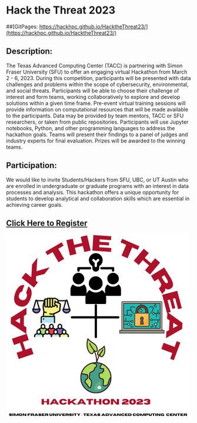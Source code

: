 # Hack the Threat 2023


##[GitPages: https://hackhpc.github.io/HacktheThreat23/](https://hackhpc.github.io/HacktheThreat23/)


## Description:
The Texas Advanced Computing Center (TACC) is partnering with Simon Fraser University (SFU) to offer an engaging virtual Hackathon from March 2 - 6, 2023. During this competition, participants will be presented with data challenges and problems within the scope of cybersecurity, environmental, and social threats. Participants will be able to choose their challenge of interest and form teams, working collaboratively to explore and develop solutions within a given time frame. Pre-event virtual training sessions will provide information on computational resources that will be made available to the participants. Data may be provided by team mentors, TACC or SFU researchers, or taken from public repositories. Participants will use Jupyter notebooks, Python, and other programming languages to address the hackathon goals. Teams will present their findings to a panel of judges and industry experts for final evaluation. Prizes will be awarded to the winning teams.

## Participation:
We would like to invite Students/Hackers from SFU, UBC, or UT Austin who are enrolled in undergraduate or graduate programs with an interest in data processes and analysis. This hackathon offers a unique opportunity for students to develop analytical and collaboration skills which are essential in achieving career goals. 


## [Click Here to Register](https://www.eventbrite.ca/e/2023-hack-the-threat-hackathon-tickets-519286298297)
<a href="https://www.eventbrite.ca/e/2023-hack-the-threat-hackathon-tickets-519286298297"><img src="assets/img/HacktheThreat.png"></a>